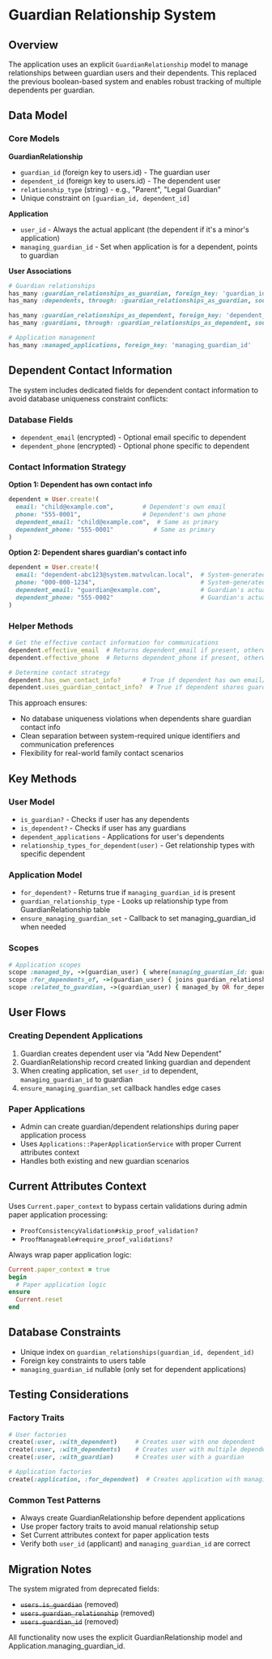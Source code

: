 # Guardian Relationship System

## Overview

The application uses an explicit `GuardianRelationship` model to manage relationships between guardian users and their dependents. This replaced the previous boolean-based system and enables robust tracking of multiple dependents per guardian.

## Data Model

### Core Models

**GuardianRelationship**
- `guardian_id` (foreign key to users.id) - The guardian user
- `dependent_id` (foreign key to users.id) - The dependent user  
- `relationship_type` (string) - e.g., "Parent", "Legal Guardian"
- Unique constraint on `[guardian_id, dependent_id]`

**Application**
- `user_id` - Always the actual applicant (the dependent if it's a minor's application)
- `managing_guardian_id` - Set when application is for a dependent, points to guardian

**User Associations**
```ruby
# Guardian relationships
has_many :guardian_relationships_as_guardian, foreign_key: 'guardian_id'
has_many :dependents, through: :guardian_relationships_as_guardian, source: :dependent_user

has_many :guardian_relationships_as_dependent, foreign_key: 'dependent_id'  
has_many :guardians, through: :guardian_relationships_as_dependent, source: :guardian_user

# Application management
has_many :managed_applications, foreign_key: 'managing_guardian_id'
```

## Dependent Contact Information

The system includes dedicated fields for dependent contact information to avoid database uniqueness constraint conflicts:

### Database Fields
- `dependent_email` (encrypted) - Optional email specific to dependent
- `dependent_phone` (encrypted) - Optional phone specific to dependent

### Contact Information Strategy

**Option 1: Dependent has own contact info**
```ruby
dependent = User.create!(
  email: "child@example.com",        # Dependent's own email
  phone: "555-0001",                 # Dependent's own phone
  dependent_email: "child@example.com",  # Same as primary
  dependent_phone: "555-0001"           # Same as primary
)
```

**Option 2: Dependent shares guardian's contact info**
```ruby
dependent = User.create!(
  email: "dependent-abc123@system.matvulcan.local",  # System-generated unique email
  phone: "000-000-1234",                             # System-generated unique phone
  dependent_email: "guardian@example.com",           # Guardian's actual email
  dependent_phone: "555-0002"                        # Guardian's actual phone
)
```

### Helper Methods
```ruby
# Get the effective contact information for communications
dependent.effective_email  # Returns dependent_email if present, otherwise email
dependent.effective_phone  # Returns dependent_phone if present, otherwise phone

# Determine contact strategy
dependent.has_own_contact_info?      # True if dependent has own email/phone
dependent.uses_guardian_contact_info?  # True if dependent shares guardian's contact
```

This approach ensures:
- No database uniqueness violations when dependents share guardian contact info
- Clean separation between system-required unique identifiers and communication preferences
- Flexibility for real-world family contact scenarios

## Key Methods

### User Model
- `is_guardian?` - Checks if user has any dependents
- `is_dependent?` - Checks if user has any guardians
- `dependent_applications` - Applications for user's dependents
- `relationship_types_for_dependent(user)` - Get relationship types with specific dependent

### Application Model
- `for_dependent?` - Returns true if `managing_guardian_id` is present
- `guardian_relationship_type` - Looks up relationship type from GuardianRelationship table
- `ensure_managing_guardian_set` - Callback to set managing_guardian_id when needed

### Scopes
```ruby
# Application scopes
scope :managed_by, ->(guardian_user) { where(managing_guardian_id: guardian_user.id) }
scope :for_dependents_of, ->(guardian_user) { joins guardian_relationships, filters by guardian }
scope :related_to_guardian, ->(guardian_user) { managed_by OR for_dependents_of }
```

## User Flows

### Creating Dependent Applications
1. Guardian creates dependent user via "Add New Dependent" 
2. GuardianRelationship record created linking guardian and dependent
3. When creating application, set `user_id` to dependent, `managing_guardian_id` to guardian
4. `ensure_managing_guardian_set` callback handles edge cases

### Paper Applications
- Admin can create guardian/dependent relationships during paper application process
- Uses `Applications::PaperApplicationService` with proper Current attributes context
- Handles both existing and new guardian scenarios

## Current Attributes Context

Uses `Current.paper_context` to bypass certain validations during admin paper application processing:
- `ProofConsistencyValidation#skip_proof_validation?` 
- `ProofManageable#require_proof_validations?`

Always wrap paper application logic:
```ruby
Current.paper_context = true
begin
  # Paper application logic
ensure
  Current.reset
end
```

## Database Constraints

- Unique index on `guardian_relationships(guardian_id, dependent_id)`
- Foreign key constraints to users table
- `managing_guardian_id` nullable (only set for dependent applications)

## Testing Considerations

### Factory Traits
```ruby
# User factories
create(:user, :with_dependent)     # Creates user with one dependent
create(:user, :with_dependents)    # Creates user with multiple dependents  
create(:user, :with_guardian)      # Creates user with a guardian

# Application factories
create(:application, :for_dependent)  # Creates application with managing_guardian_id set
```

### Common Test Patterns
- Always create GuardianRelationship before dependent applications
- Use proper factory traits to avoid manual relationship setup
- Set Current attributes context for paper application tests
- Verify both `user_id` (applicant) and `managing_guardian_id` are correct

## Migration Notes

The system migrated from deprecated fields:
- ~~`users.is_guardian`~~ (removed)
- ~~`users.guardian_relationship`~~ (removed)  
- ~~`users.guardian_id`~~ (removed)

All functionality now uses the explicit GuardianRelationship model and Application.managing_guardian_id. 
